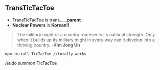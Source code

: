 
## TransTicTacToe

 - TransTicTacToe is trans......**parent**
 - **Nuclear Powers** in **Korean!!**

> The military might of a country represents its national strength. Only when it builds up its military might in every way can it develop into a thriving country. 
> -**Kim Jong Un**

    npm install TicTacToe //totally works


   /sudo summon TicTacToe
    
